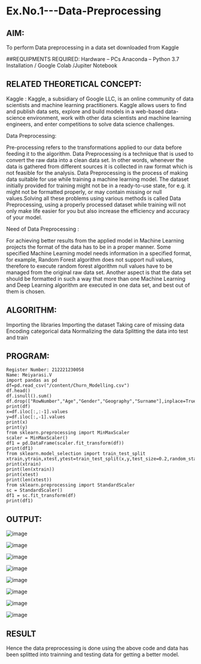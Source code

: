 # Ex.No.1---Data-Preprocessing
## AIM:

To perform Data preprocessing in a data set downloaded from Kaggle

##REQUIPMENTS REQUIRED:
Hardware – PCs
Anaconda – Python 3.7 Installation / Google Colab /Jupiter Notebook

## RELATED THEORETICAL CONCEPT:

Kaggle :
Kaggle, a subsidiary of Google LLC, is an online community of data scientists and machine learning practitioners. Kaggle allows users to find and publish data sets, explore and build models in a web-based data-science environment, work with other data scientists and machine learning engineers, and enter competitions to solve data science challenges.

Data Preprocessing:

Pre-processing refers to the transformations applied to our data before feeding it to the algorithm. Data Preprocessing is a technique that is used to convert the raw data into a clean data set. In other words, whenever the data is gathered from different sources it is collected in raw format which is not feasible for the analysis.
Data Preprocessing is the process of making data suitable for use while training a machine learning model. The dataset initially provided for training might not be in a ready-to-use state, for e.g. it might not be formatted properly, or may contain missing or null values.Solving all these problems using various methods is called Data Preprocessing, using a properly processed dataset while training will not only make life easier for you but also increase the efficiency and accuracy of your model.

Need of Data Preprocessing :

For achieving better results from the applied model in Machine Learning projects the format of the data has to be in a proper manner. Some specified Machine Learning model needs information in a specified format, for example, Random Forest algorithm does not support null values, therefore to execute random forest algorithm null values have to be managed from the original raw data set.
Another aspect is that the data set should be formatted in such a way that more than one Machine Learning and Deep Learning algorithm are executed in one data set, and best out of them is chosen.


## ALGORITHM:
Importing the libraries
Importing the dataset
Taking care of missing data
Encoding categorical data
Normalizing the data
Splitting the data into test and train

## PROGRAM:
~~~
Register Number: 212221230058
Name: Meiyarasi.V
import pandas as pd
df=pd.read_csv("/content/Churn_Modelling.csv")
df.head()
df.isnull().sum()
df.drop(["RowNumber","Age","Gender","Geography","Surname"],inplace=True,axis=1)
print(df)
x=df.iloc[:,:-1].values
y=df.iloc[:,-1].values
print(x)
print(y)
from sklearn.preprocessing import MinMaxScaler
scaler = MinMaxScaler()
df1 = pd.DataFrame(scaler.fit_transform(df))
print(df1)
from sklearn.model_selection import train_test_split
xtrain,ytrain,xtest,ytest=train_test_split(x,y,test_size=0.2,random_state=2)
print(xtrain)
print(len(xtrain))
print(xtest)
print(len(xtest))
from sklearn.preprocessing import StandardScaler
sc = StandardScaler()
df1 = sc.fit_transform(df)
print(df1)
~~~
## OUTPUT:

![image](https://github.com/21005984/Ex.No.1---Data-Preprocessing/assets/94748389/177a4e4b-b722-443e-a0af-1102b145ae85)


![image](https://github.com/21005984/Ex.No.1---Data-Preprocessing/assets/94748389/2f881fcf-93cc-4b78-b43c-b861396c97f2)


![image](https://github.com/21005984/Ex.No.1---Data-Preprocessing/assets/94748389/4ce04bf9-33f4-4f57-a465-1a5c9f08f0a7)


![image](https://github.com/21005984/Ex.No.1---Data-Preprocessing/assets/94748389/37197f6d-3d90-4d96-93a1-3d574c88f7b3)


![image](https://github.com/21005984/Ex.No.1---Data-Preprocessing/assets/94748389/e35bffff-3355-4ebc-b264-bb05da12dd36)


![image](https://github.com/21005984/Ex.No.1---Data-Preprocessing/assets/94748389/ca93bb25-0edf-4725-b947-6570081dd2a0)


![image](https://github.com/21005984/Ex.No.1---Data-Preprocessing/assets/94748389/5cb61394-e484-4c35-a581-6450ba08c518)


![image](https://github.com/21005984/Ex.No.1---Data-Preprocessing/assets/94748389/1f443ea1-5656-44d9-8440-44d8c9775cee)



## RESULT
Hence the data preprocessing is done using the above code and data has been splitted into trainning and testing data for getting a better model.
